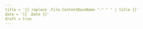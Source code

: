 ```yaml
---
title = '{{ replace .File.ContentBaseName "-" " " | title }}'
date = '{{ .Date }}'
draft = true
---
```

